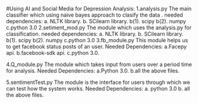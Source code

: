 #Using AI and Social Media for Depression Analysis:
1.analysis.py
	The main classifier which using naive bayes approach to clasify the data .
	needed dependencies:
		a. NLTK library.
		b. SCilearn library.
			b(1). scipy
			b(2). numpy
		c.python 3.0
2.setiment_mod.py
	The module which uses the analysis.py for classification. 
	needed dependencies:
		a. NLTK library.
		b. SCilearn library.
			b(1). scipy
			b(2). numpy
		c.python 3.0
3.fb_module.py
	This module helps us to get facebook status posts of an user.
	Needed Dependencies:
		a.Facepy api.
		b.facebook-sdk api.
		c.python 3.0.
		
4.Q_module.py
	The module which takes input from users over a period time for analysis.
	Needed Dependencies:
		a.Python 3.0.
		b.all the above files.

5.sentimentTest.py
	The module is the interface for users through which we can test how the system works.
	Needed Dependencies:
		a. python 3.0
		b. all the above files.
